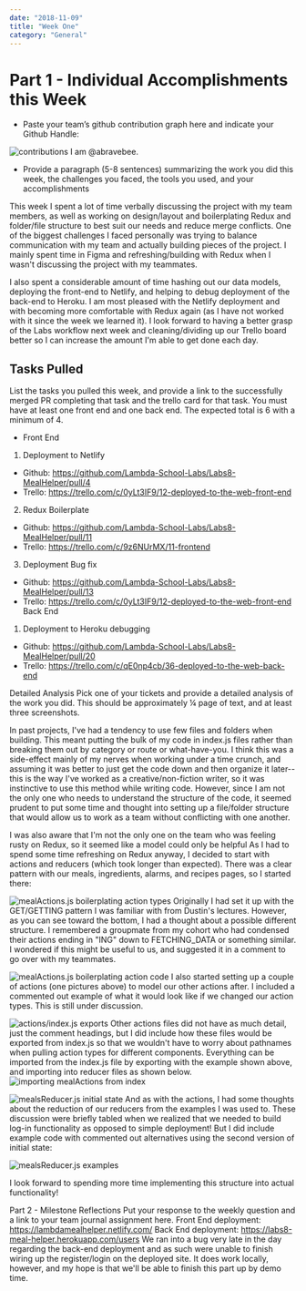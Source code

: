 ```yaml
---
date: "2018-11-09"
title: "Week One"
category: "General"
---
```


# Part 1 - Individual Accomplishments this Week
- Paste your team’s github contribution graph here and indicate your Github Handle:

![contributions](https://ibb.co/jW700A)
I am @abravebee.

- Provide a paragraph (5-8 sentences) summarizing the work you did this week, the challenges you faced, the tools you used, and your accomplishments

This week I spent a lot of time verbally discussing the project with my team members, as well as working on design/layout and boilerplating Redux and folder/file structure to best suit our needs and reduce merge conflicts. One of the biggest challenges I faced personally was trying to balance communication with my team and actually building pieces of the project. I mainly spent time in Figma and refreshing/building with Redux when I wasn't discussing the project with my teammates. 

I also spent a considerable amount of time hashing out our data models, deploying the front-end to Netlify, and helping to debug deployment of the back-end to Heroku. I am most pleased with the Netlify deployment and with becoming more comfortable with Redux again (as I have not worked with it since the week we learned it). I look forward to having a better grasp of the Labs workflow next week and cleaning/dividing up our Trello board better so I can increase the amount I'm able to get done each day.

## Tasks Pulled
List the tasks you pulled this week, and provide a link to the successfully merged PR completing that task and the trello card for that task.  You must have at least one front end and one back end. The expected total is 6 with a minimum of 4.

- Front End
1. Deployment to Netlify
  - Github: https://github.com/Lambda-School-Labs/Labs8-MealHelper/pull/4
  - Trello: https://trello.com/c/0yLt3IF9/12-deployed-to-the-web-front-end
2. Redux Boilerplate
  - Github: https://github.com/Lambda-School-Labs/Labs8-MealHelper/pull/11
  - Trello: https://trello.com/c/9z6NUrMX/11-frontend 
3. Deployment Bug fix
  - Github: https://github.com/Lambda-School-Labs/Labs8-MealHelper/pull/13
  - Trello: https://trello.com/c/0yLt3IF9/12-deployed-to-the-web-front-end
Back End
1. Deployment to Heroku debugging
  - Github: https://github.com/Lambda-School-Labs/Labs8-MealHelper/pull/20
  - Trello: https://trello.com/c/qE0np4cb/36-deployed-to-the-web-back-end

Detailed Analysis
Pick one of your tickets and provide a detailed analysis of the work you did.  This should be approximately ¼ page of text, and at least three screenshots.

In past projects, I've had a tendency to use few files and folders when building. This meant putting the bulk of my code in index.js files rather than breaking them out by category or route or what-have-you. I think this was a side-effect mainly of my nerves when working under a time crunch, and assuming it was better to just get the code down and then organize it later--this is the way I've worked as a creative/non-fiction writer, so it was instinctive to use this method while writing code. However, since I am not the only one who needs to understand the structure of the code, it seemed prudent to put some time and thought into setting up a file/folder structure that would allow us to work as a team without conflicting with one another.

I was also aware that I'm not the only one on the team who was feeling rusty on Redux, so it seemed like a model could only be helpful As I had to spend some time refreshing on Redux anyway, I decided to start with actions and reducers (which took longer than expected). There was a clear pattern with our meals, ingredients, alarms, and recipes pages, so I started there:

![mealActions.js boilerplating action types](https://preview.ibb.co/ixLdLA/01-meal-Actions.png)
Originally I had set it up with the GET/GETTING pattern I was familiar with from Dustin's lectures. However, as you can see toward the bottom, I had a thought about a possible different structure. I remembered a groupmate from my cohort who had condensed their actions ending in "ING" down to FETCHING_DATA or something similar. I wondered if this might be useful to us, and suggested it in a comment to go over with my teammates.

![mealActions.js boilerplating action code](https://ibb.co/bFKG7q)
I also started setting up a couple of actions (one pictures above) to model our other actions after. I included a commented out example of what it would look like if we changed our action types. This is still under discussion.

![actions/index.js exports](https://ibb.co/cojinq)
Other actions files did not have as much detail, just the comment headings, but I did include how these files would be exported from index.js so that we wouldn't have to worry about pathnames when pulling action types for different components. Everything can be imported from the index.js file by exporting with the example shown above, and importing into reducer files as shown below.
![importing mealActions from index](https://ibb.co/hx8XfA)

![mealsReducer.js initial state](https://ibb.co/jPW7DV)
And as with the actions, I had some thoughts about the reduction of our reducers from the examples I was used to. These discussion were briefly tabled when we realized that we needed to build log-in functionality as opposed to simple deployment! But I did include example code with commented out alternatives using the second version of initial state:

![mealsReducer.js examples](https://ibb.co/e1DyLA)

I look forward to spending more time implementing this structure into actual functionality!


Part 2 - Milestone Reflections
Put your response to the weekly question and a link to your team journal assignment here.
Front End deployment: https://lambdamealhelper.netlify.com/
Back End deployment: https://labs8-meal-helper.herokuapp.com/users
We ran into a bug very late in the day regarding the back-end deployment and as such were unable to finish wiring up the register/login on the deployed site. It does work locally, however, and my hope is that we'll be able to finish this part up by demo time.
